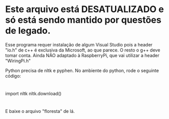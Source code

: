 # Este arquivo está **DESATUALIZADO** e só está sendo mantido por questões de legado.
Esse programa requer instalação de algum Visual Studio pois a header "io.h" de c++ é exclusiva da Microsoft, ao que parece. 
O resto o g++ deve tomar conta. Ainda NÃO adaptado à RaspberryPi, que vai utilizar a header "WiringPi.h"

Python precisa de nltk e pyphen. No ambiente do python, rode o seguinte código:
#
import nltk
nltk.download()
#
E baixe o arquivo "floresta" de lá.

